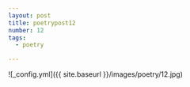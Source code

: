 ```yaml
---
layout: post
title: poetrypost12
number: 12
tags:
  - poetry

---
```




![_config.yml]({{ site.baseurl }}/images/poetry/12.jpg)

